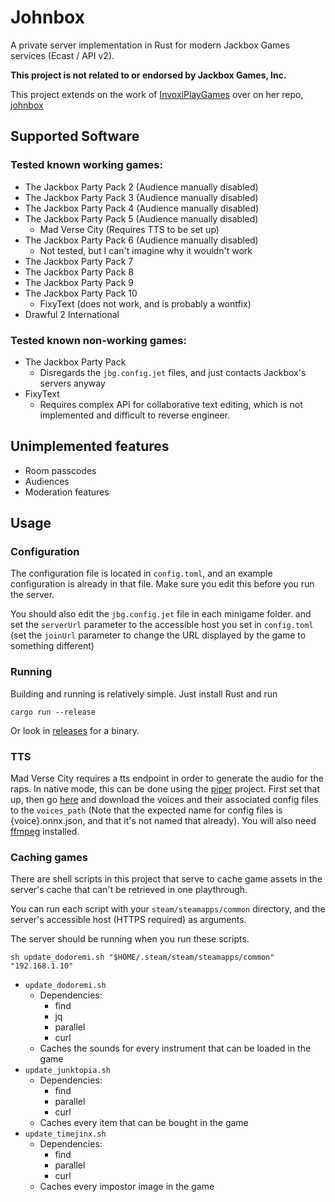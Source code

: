 # Johnbox

A private server implementation in Rust for modern Jackbox Games services (Ecast / API v2).

**This project is not related to or endorsed by Jackbox Games, Inc.**

This project extends on the work of [InvoxiPlayGames](https://github.com/InvoxiPlayGames) over on her repo, [johnbox](https://github.com/InvoxiPlayGames/johnbox)

## Supported Software

### Tested known working games:

* The Jackbox Party Pack 2 (Audience manually disabled)
* The Jackbox Party Pack 3 (Audience manually disabled)
* The Jackbox Party Pack 4 (Audience manually disabled)
* The Jackbox Party Pack 5 (Audience manually disabled)
    * Mad Verse City (Requires TTS to be set up)
* The Jackbox Party Pack 6 (Audience manually disabled)
    * Not tested, but I can't imagine why it wouldn't work
* The Jackbox Party Pack 7
* The Jackbox Party Pack 8
* The Jackbox Party Pack 9
* The Jackbox Party Pack 10
    * FixyText (does not work, and is probably a wontfix)
* Drawful 2 International

### Tested known non-working games:

* The Jackbox Party Pack
    * Disregards the `jbg.config.jet` files, and just contacts Jackbox's servers anyway
* FixyText
    * Requires complex API for collaborative text editing, which is not implemented and difficult to reverse engineer.

## Unimplemented features

* Room passcodes
* Audiences
* Moderation features

## Usage

### Configuration

The configuration file is located in `config.toml`, and an example configuration is already in that file. Make sure you edit this before you run the server.

You should also edit the `jbg.config.jet` file in each minigame folder. and set the `serverUrl` parameter to the accessible host you set in `config.toml` (set the `joinUrl` parameter to change the URL displayed by the game to something different)

### Running

Building and running is relatively simple. Just install Rust and run

```shell
cargo run --release
```

Or look in [releases](releases) for a binary.

### TTS

Mad Verse City requires a tts endpoint in order to generate the audio for the raps. In native mode, this can be done using the [piper](https://github.com/rhasspy/piper) project. First set that up, then go [here](https://github.com/rhasspy/piper/blob/master/VOICES.md) and download the voices and their associated config files to the `voices_path` (Note that the expected name for config files is {voice}.onnx.json, and that it's not named that already). You will also need [ffmpeg](https://ffmpeg.org/) installed.

### Caching games

There are shell scripts in this project that serve to cache game assets in the server's cache that can't be retrieved in one playthrough.

You can run each script with your `steam/steamapps/common` directory, and the server's accessible host (HTTPS required) as arguments.

The server should be running when you run these scripts.

```shell
sh update_dodoremi.sh "$HOME/.steam/steam/steamapps/common" "192.168.1.10"
```

- `update_dodoremi.sh`
    - Dependencies:
        - find
        - jq
        - parallel
        - curl
    - Caches the sounds for every instrument that can be loaded in the game
- `update_junktopia.sh`
    - Dependencies:
        - find
        - parallel
        - curl
    - Caches every item that can be bought in the game
- `update_timejinx.sh`
    - Dependencies:
        - find
        - parallel
        - curl
    - Caches every impostor image in the game
